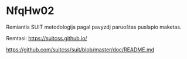# NfqHw02

Remiantis SUIT metodologija pagal pavyzdį paruoštas puslapio maketas.


Remtasi:
https://suitcss.github.io/

https://github.com/suitcss/suit/blob/master/doc/README.md
